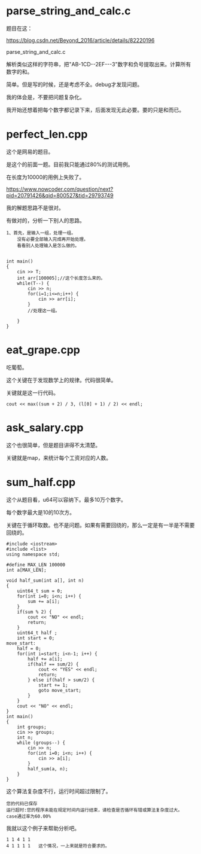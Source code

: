 # parse_string_and_calc.c

题目在这：

https://blog.csdn.net/Beyond_2016/article/details/82220196

parse_string_and_calc.c

解析类似这样的字符串，把"AB-1CD--2EF---3"数字和负号提取出来。计算所有数字的和。

简单。但是写的时候，还是考虑不全。debug才发现问题。

我的体会是，不要把问题复杂化。

我开始还想着把每个数字都记录下来，后面发现无此必要。要的只是和而已。

# perfect_len.cpp

这个是网易的题目。

是这个的前面一题。目前我只能通过80%的测试用例。

在长度为10000的用例上失败了。

https://www.nowcoder.com/question/next?pid=20791426&qid=800527&tid=29793749

我的解题思路不是很对。

有做对的，分析一下别人的思路。

```
1、首先，是输入一组，处理一组。
	没有必要全部输入完成再开始处理。
	看看别人处理输入是怎么做的。
	
```

```
int main()
{
	cin >> T;
	int arr[100005];//这个长度怎么来的。
	while(T--) {
		cin >> n;
		for(i=1;i<=n;i++) {
			cin >> arr[i];
		}
		//处理这一组。
		
	}
}
```

# eat_grape.cpp

吃葡萄。

这个关键在于发现数学上的规律。代码很简单。

关键就是这一行代码。

```
cout << max((sum + 2) / 3, (l[0] + 1) / 2) << endl;
```

# ask_salary.cpp

这个也很简单，但是题目讲得不太清楚。

关键就是map，来统计每个工资对应的人数。

# sum_half.cpp

这个从题目看，u64可以容纳下。最多10万个数字。

每个数字最大是10的10次方。

关键在于循环取数。也不是问题。如果有需要回绕的，那么一定是有一半是不需要回绕的。

```
#include <iostream>
#include <list>
using namespace std;

#define MAX_LEN 100000
int a[MAX_LEN];

void half_sum(int a[], int n)
{
    uint64_t sum = 0;
    for(int i=0; i<n; i++) {
        sum += a[i];
    }
    if(sum % 2) {
        cout << "NO" << endl;
        return;
    }
    uint64_t half ;
    int start = 0;
move_start:
    half = 0;
    for(int i=start; i<n-1; i++) {
        half += a[i];
        if(half == sum/2) {
            cout << "YES" << endl;
            return;
        } else if(half > sum/2) {
            start += 1;
            goto move_start;
        }
    }
    cout << "NO" << endl;
}
int main()
{
    int groups;
    cin >> groups;
    int n;
    while (groups--) {
        cin >> n;
        for(int i=0; i<n; i++) {
            cin >> a[i];
        }
        half_sum(a, n);
    }
}
```

这个算法复杂度不行，运行时间超过限制了。

```
您的代码已保存
运行超时:您的程序未能在规定时间内运行结束，请检查是否循环有错或算法复杂度过大。
case通过率为60.00%
```

我就以这个例子来帮助分析吧。

```
1 1 4 1 1
4 1 1 1 1   这个情况，一上来就是符合要求的。
```



